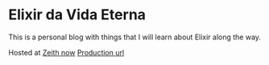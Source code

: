 # Elixir da Vida Eterna

This is a personal blog with things that I will learn about Elixir along the way.

Hosted at [Zeith now](https://zeit.co/)
[Production url](https://elixir-da-vida-eterna.now.sh/)
